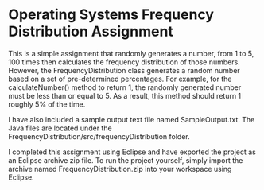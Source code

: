 # Operating Systems Frequency Distribution Assignment
This is a simple assignment that randomly generates a number, from 1 to 5, 100 times then calculates the frequency distribution of those numbers. However, the FrequencyDistribution class generates a random number based on a set of pre-determined percentages. For example, for the calculateNumber() method to return 1, the randomly generated number must be less than or equal to 5. As a result, this method should return 1 roughly 5% of the time.

I have also included a sample output text file named SampleOutput.txt. The Java files are located under the FrequencyDistribution/src/frequencyDistribution folder.

I completed this assignment using Eclipse and have exported the project as an Eclipse archive zip file. To run the project yourself, simply import the archive named FrequencyDistribution.zip into your workspace using Eclipse.
